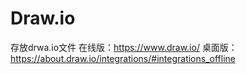 # Draw.io
存放drwa.io文件
在线版：https://www.draw.io/
桌面版：https://about.draw.io/integrations/#integrations_offline
